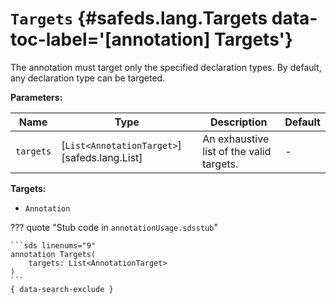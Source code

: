 [//]: # (DO NOT EDIT THIS FILE DIRECTLY. Instead, edit the corresponding stub file and execute `npm run docs:api`.)

# <code class="doc-symbol doc-symbol-annotation"></code> `Targets` {#safeds.lang.Targets data-toc-label='[annotation] Targets'}

The annotation must target only the specified declaration types. By default, any declaration type can be targeted.

**Parameters:**

| Name | Type | Description | Default |
|------|------|-------------|---------|
| `targets` | [`List<AnnotationTarget>`][safeds.lang.List] | An exhaustive list of the valid targets. | - |

**Targets:**

- `Annotation`

??? quote "Stub code in `annotationUsage.sdsstub`"

    ```sds linenums="9"
    annotation Targets(
        targets: List<AnnotationTarget>
    )
    ```
    { data-search-exclude }
